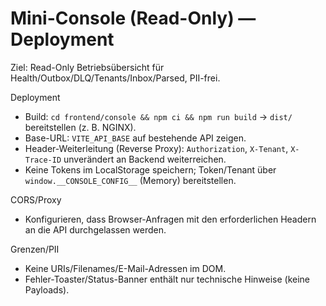 # Mini-Console (Read-Only) — Deployment

Ziel: Read-Only Betriebsübersicht für Health/Outbox/DLQ/Tenants/Inbox/Parsed, PII-frei.

Deployment
- Build: `cd frontend/console && npm ci && npm run build` → `dist/` bereitstellen (z. B. NGINX).
- Base-URL: `VITE_API_BASE` auf bestehende API zeigen.
- Header-Weiterleitung (Reverse Proxy): `Authorization`, `X-Tenant`, `X-Trace-ID` unverändert an Backend weiterreichen.
- Keine Tokens im LocalStorage speichern; Token/Tenant über `window.__CONSOLE_CONFIG__` (Memory) bereitstellen.

CORS/Proxy
- Konfigurieren, dass Browser-Anfragen mit den erforderlichen Headern an die API durchgelassen werden.

Grenzen/PII
- Keine URIs/Filenames/E-Mail-Adressen im DOM.
- Fehler-Toaster/Status-Banner enthält nur technische Hinweise (keine Payloads).
